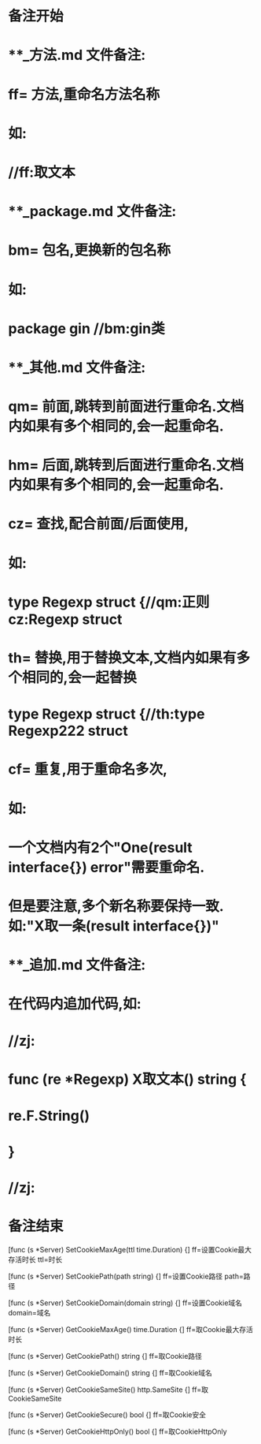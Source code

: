 # 备注开始
# **_方法.md 文件备注:
# ff= 方法,重命名方法名称
# 如:
# //ff:取文本

# **_package.md 文件备注:
# bm= 包名,更换新的包名称 
# 如: 
# package gin //bm:gin类

# **_其他.md 文件备注:
# qm= 前面,跳转到前面进行重命名.文档内如果有多个相同的,会一起重命名.
# hm= 后面,跳转到后面进行重命名.文档内如果有多个相同的,会一起重命名.
# cz= 查找,配合前面/后面使用,
# 如:
# type Regexp struct {//qm:正则 cz:Regexp struct
#
# th= 替换,用于替换文本,文档内如果有多个相同的,会一起替换
# type Regexp struct {//th:type Regexp222 struct
#
# cf= 重复,用于重命名多次,
# 如: 
# 一个文档内有2个"One(result interface{}) error"需要重命名.
# 但是要注意,多个新名称要保持一致. 如:"X取一条(result interface{})"

# **_追加.md 文件备注:
# 在代码内追加代码,如:
# //zj:
# func (re *Regexp) X取文本() string { 
#    re.F.String()
# }
# //zj:
# 备注结束

[func (s *Server) SetCookieMaxAge(ttl time.Duration) {]
ff=设置Cookie最大存活时长
ttl=时长

[func (s *Server) SetCookiePath(path string) {]
ff=设置Cookie路径
path=路径

[func (s *Server) SetCookieDomain(domain string) {]
ff=设置Cookie域名
domain=域名

[func (s *Server) GetCookieMaxAge() time.Duration {]
ff=取Cookie最大存活时长

[func (s *Server) GetCookiePath() string {]
ff=取Cookie路径

[func (s *Server) GetCookieDomain() string {]
ff=取Cookie域名

[func (s *Server) GetCookieSameSite() http.SameSite {]
ff=取CookieSameSite

[func (s *Server) GetCookieSecure() bool {]
ff=取Cookie安全

[func (s *Server) GetCookieHttpOnly() bool {]
ff=取CookieHttpOnly
